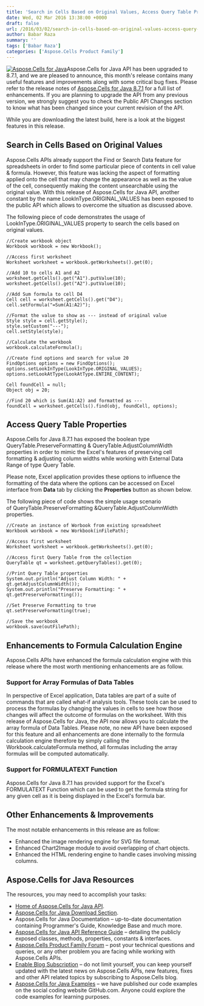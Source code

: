 ```yaml
---
title: 'Search in Cells Based on Original Values, Access Query Table Properties &amp; Enhancements to Formula Calculation Engine with Aspose.Cells for Java 8.7.1'
date: Wed, 02 Mar 2016 13:38:00 +0000
draft: false
url: /2016/03/02/search-in-cells-based-on-original-values-access-query-table-properties-enhancements-to-formula-calculation-engine-with-aspose.cells-for-java-8.7.1/
author: Babar Raza
summary: ''
tags: ['Babar Raza']
categories: ['Aspose.Cells Product Family']
---
```


[![Aspose.Cells for Java][1]](http://www.aspose.com/java/excel-component.aspx "Aspose.Cells for Java - Excel Java APIs")Aspose.Cells for Java API has been upgraded to 8.7.1, and we are pleased to announce, this month's release contains many useful features and improvements along with some critical bug fixes. Please refer to the release notes of [Aspose.Cells for Java 8.7.1][2] for a full list of enhancements. If you are planning to upgrade the API from any previous version, we strongly suggest you to check the Public API Changes section to know what has been changed since your current revision of the API.

While you are downloading the latest build, here is a look at the biggest features in this release.

## Search in Cells Based on Original Values

Aspose.Cells APIs already support the Find or Search Data feature for spreadsheets in order to find some particular piece of contents in cell value & formula. However, this feature was lacking the aspect of formatting applied onto the cell that may change the appearance as well as the value of the cell, consequently making the content unsearchable using the original value. With this release of Aspose.Cells for Java API, another constant by the name LookInType.ORIGINAL\_VALUES has been exposed to the public API which allows to overcome the situation as discussed above.

The following piece of code demonstrates the usage of LookInType.ORIGINAL\_VALUES property to search the cells based on original values.

```
//Create workbook object
Workbook workbook = new Workbook();

//Access first worksheet
Worksheet worksheet = workbook.getWorksheets().get(0);

//Add 10 to cells A1 and A2
worksheet.getCells().get("A1").putValue(10);
worksheet.getCells().get("A2").putValue(10);

//Add Sum formula to cell D4
Cell cell = worksheet.getCells().get("D4");
cell.setFormula("=Sum(A1:A2)");

//Format the value to show as --- instead of original value
Style style = cell.getStyle();
style.setCustom("---");
cell.setStyle(style);

//Calculate the workbook
workbook.calculateFormula();

//Create find options and search for value 20
FindOptions options = new FindOptions();
options.setLookInType(LookInType.ORIGINAL_VALUES);
options.setLookAtType(LookAtType.ENTIRE_CONTENT);

Cell foundCell = null;
Object obj = 20;

//Find 20 which is Sum(A1:A2) and formatted as ---
foundCell = worksheet.getCells().find(obj, foundCell, options); 
```

## Access Query Table Properties

Aspose.Cells for Java 8.7.1 has exposed the boolean type QueryTable.PreserveFormatting & QueryTable.AdjustColumnWidth properties in order to mimic the Excel's features of preserving cell formatting & adjusting column widths while working with External Data Range of type Query Table.

Please note, Excel application provides these options to influence the formatting of the data where the options can be accessed on Excel interface from **Data** tab by clicking the **Properties** button as shown below.

The following piece of code shows the simple usage scenario of QueryTable.PreserveFormatting &QueryTable.AdjustColumnWidth properties.

```
//Create an instance of Worbook from existing spreadsheet
Workbook workbook = new Workbook(inFilePath);

//Access first worksheet
Worksheet worksheet = workbook.getWorksheets().get(0);

//Access first Query Table from the collection
QueryTable qt = worksheet.getQueryTables().get(0);

//Print Query Table properties
System.out.println("Adjust Column Width: " + qt.getAdjustColumnWidth());
System.out.println("Preserve Formatting: " + qt.getPreserveFormatting());

//Set Preserve Formatting to true
qt.setPreserveFormatting(true);

//Save the workbook
workbook.save(outFilePath); 
```

## Enhancements to Formula Calculation Engine

Aspose.Cells APIs have enhanced the formula calculation engine with this release where the most worth mentioning enhancements are as follow.

### Support for Array Formulas of Data Tables

In perspective of Excel application, Data tables are part of a suite of commands that are called what-if analysis tools. These tools can be used to process the formulas by changing the values in cells to see how those changes will affect the outcome of formulas on the worksheet. With this release of Aspose.Cells for Java, the API now allows you to calculate the array formula of Data Tables. Please note, no new API have been exposed for this feature and all enhancements are done internally to the formula calculation engine therefore by simply calling the Workbook.calculateFormula method, all formulas including the array formulas will be computed automatically.

### Support for FORMULATEXT Function

Aspose.Cells for Java 8.7.1 has provided support for the Excel's FORMULATEXT Function which can be used to get the formula string for any given cell as it is being displayed in the Excel's formula bar.

## Other Enhancements & Improvements

The most notable enhancements in this release are as follow:

*   Enhanced the image rendering engine for SVG file format.
*   Enhanced Chart2Image module to avoid overlapping of chart objects.
*   Enhanced the HTML rendering engine to handle cases involving missing columns.

## Aspose.Cells for Java Resources

The resources, you may need to accomplish your tasks:

*   [Home of Aspose.Cells for Java API][3].
*   [Aspose.Cells for Java Download Section][4].
*   Aspose.Cells for Java Documentation – up-to-date documentation containing Programmer's Guide, Knowledge Base and much more.
*   [Aspose.Cells for Java API Reference Guide][5] – detailing the publicly exposed classes, methods, properties, constants & interfaces.
*   [Aspose.Cells Product Family Forum][6] – post your technical questions and queries, or any other problem you are facing while working with Aspose.Cells APIs.
*   [Enable Blog Subscription][7] – do not limit yourself, you can keep yourself updated with the latest news on Aspose.Cells APIs, new features, fixes and other API related topics by subscribing to Aspose.Cells blog.
*   [Aspose.Cells for Java Examples][8] – we have published our code examples on the social coding website GitHub.com. Anyone could explore the code examples for learning purposes.




[1]: https://blog.aspose.com/wp-content/uploads/sites/2/2013/07/aspose-Cells-for-Java_100.png "Aspose.Cells for Java"
[2]: http://www.aspose.com/community/files/72/java-components/aspose.cells-for-java/entry694155.aspx
[3]: http://www.aspose.com/java/excel-component.aspx
[4]: http://www.aspose.com/community/files/72/java-components/aspose.cells-for-java/default.aspx
[5]: http://www.aspose.com/api/java/cells/com.aspose.cells/index
[6]: https://forum.aspose.com/
[7]: https://blog.aspose.com/
[8]: https://github.com/asposecells/Aspose_Cells_Java




